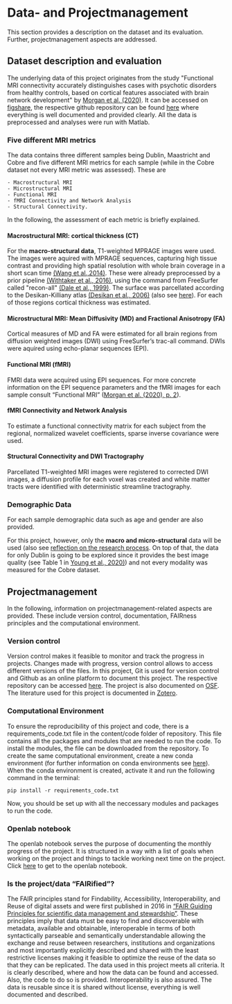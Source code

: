 # Data- and Projectmanagement

This section provides a description on the dataset and its evaluation. Further, projectmanagement aspects are addressed.  

## Dataset description and evaluation 

The underlying data of this project originates from the study "Functional MRI connectivity accurately distinguishes cases with psychotic disorders from healthy controls, based on cortical features associated with brain network development" by [Morgan et al. (2020)](https://doi.org/10.1101/19009894). It can be accessed on [figshare](https://figshare.com/articles/dataset/Data_for_Functional_MRI_connectivity_accurately_distinguishes_cases_with_psychotic_disorders_from_healthy_controls_based_on_cortical_features_associated_with_brain_network_development_/12361550), the respective github repository can be found [here](https://github.com/jmyoung36/fMRI_connectivity_accurately_distinguishes_cases) where everything is well documented and provided clearly. All the data is preprocessed and analyses were run with Matlab. 

### Five different MRI metrics

The data contains three different samples being Dublin, Maastricht and Cobre and five different MRI metrics for each sample (while in the Cobre dataset not every MRI metric was assessed). These are 

	- Macrostructural MRI
	- Microstructural MRI
	- Functional MRI
	- fMRI Connectivity and Network Analysis
	- Structural Connectivity.

In the following, the assessment of each metric is briefly explained.

#### Macrostructural MRI: cortical thickness (CT)

For the **macro-structural data**, T1-weighted MPRAGE images were used. The images were aquired with MPRAGE sequences, capturing high tissue contrast and providing high spatial resolution with whole brain coverage in a short scan time [(Wang et al.,2014)](https://doi.org/10.1371/journal.pone.0096899). These were already preprocessed by a prior pipeline [(Withtaker et al., 2016)](https://pubmed.ncbi.nlm.nih.gov/27457931/), using the command from FreeSurfer called "recon-all" [(Dale et al., 1999)](https://pubmed.ncbi.nlm.nih.gov/9931268/). The surface was parcellated according to the Desikan-Killiany atlas [(Desikan et al., 2006)](https://www.sciencedirect.com/science/article/abs/pii/S1053811906000437?via%3Dihub) (also see [here](https://mello-y.github.io/MSc5_research_project/code/Data_exploration.html#demographic-data)). For each of those regions cortical thickness was estimated.



#### Microstructural MRI: Mean Diffusivity (MD) and Fractional Anisotropy (FA)

Cortical measures of MD and FA were estimated for all brain regions from diffusion weighted images (DWI) using FreeSurfer’s trac-all command. DWIs were aquired using echo-planar sequences (EPI). 

#### Functional MRI (fMRI)

FMRI data were acquired using EPI sequences. For more concrete information on the EPI sequence parameters and the fMRI images for each sample consult “Functional MRI” ([Morgan et al. (2020), p. 2](https://doi.org/10.1101/19009894)). 

#### fMRI Connectivity and Network Analysis

To estimate a functional connectivity matrix for each subject from the regional, normalized wavelet coefficients, sparse inverse covariance were used.

#### Structural Connectivity and DWI Tractography

Parcellated T1-weighted MRI images were registered to corrected DWI images, a diffusion profile for each voxel was created and white matter tracts were identified with deterministic streamline tractography. 

### Demographic Data 

For each sample demographic data such as age and gender are also provided.


For this project, however, only the **macro and micro-structural** data will be used (also see [reflection on the research process](https://mello-y.github.io/MSc5_research_project/general_information/Discussion.html). On top of that, the data for only Dublin is going to be explored since it provides the best image quality (see Table 1 in [Young et al., 2020)](https://doi.org/10.1101/19009894)) and not every modality was measured for the Cobre dataset.

## Projectmanagement

In the following, information on projectmanagement-related aspects are provided. These include version control, documentation, FAIRness principles and the computational environment. 

### Version control

Version control makes it feasible to monitor and track the progress in projects. Changes made with progress, version control allows to access different versions of the files. 
In this project, Git is used for version control and Github as an online platform to document this project. The respective repository can be accessed [here](https://github.com/mello-y/MSc5_research_project). The project is also documented on [OSF](https://osf.io/g8j2c/). The literature used for this project is documented in [Zotero](https://www.mendeley.com/library/).

### Computational Environment

To ensure the reproducibility of this project and code, there is a requirements_code.txt file in the content/code folder of repository. This file contains all the packages and modules that are needed to run the code. To install the modules, the file can be downloaded from the repository. To create the same computational environment, create a new conda environment (for further information on conda environments see [here](https://docs.conda.io/projects/conda/en/latest/user-guide/tasks/manage-environments.html)). When the conda environment is created, activate it and run the following command in the terminal:

```pip install -r requirements_code.txt ```

Now, you should be set up with all the neccessary modules and packages to run the code. 

### Openlab notebook

The openlab notebook serves the purpose of documenting the monthly progress of the project. It is structured in a way with a list of goals when working on the project and things to tackle working next time on the project. Click [here](https://mello-y.github.io/MSc5_research_project/open_lab_notebook/html) to get to the openlab notebook.

### Is the project/data “FAIRified”?

The FAIR principles stand for Findability, Accessibility, Interoperability, and Reuse of digital assets and were first published in 2016 in [“FAIR Guiding Principles for scientific data management and stewardship”](https://www.go-fair.org/fair-principles/). These principles imply that data must be easy to find and discoverable with metadata, available and obtainable, interoperable in terms of both syntactically parseable and semantically understandable allowing the exchange and reuse between researchers, institutions and organizations and most importantly explicitly described and shared with the least restrictive licenses making it feasible to optimize the reuse of the data so that they can be replicated.
The data used in this project meets all criteria. It is clearly described, where and how the data can be found and accessed. Also, the code to do so is provided. Interoperability is also assured. 
The data is reusable since it is shared without license, everything is well documented and described. 





